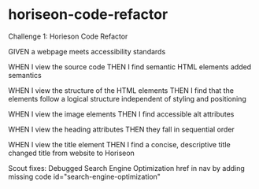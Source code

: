 # horiseon-code-refactor
Challenge 1: Horieson Code Refactor

GIVEN a webpage meets accessibility standards


WHEN I view the source code
THEN I find semantic HTML elements
added semantics


WHEN I view the structure of the HTML elements
THEN I find that the elements follow a logical structure independent of styling and positioning


WHEN I view the image elements
THEN I find accessible alt attributes


WHEN I view the heading attributes
THEN they fall in sequential order


WHEN I view the title element
THEN I find a concise, descriptive title
changed title from website to Horiseon

Scout fixes:
Debugged Search Engine Optimization href in nav by adding missing code id="search-engine-optimization"